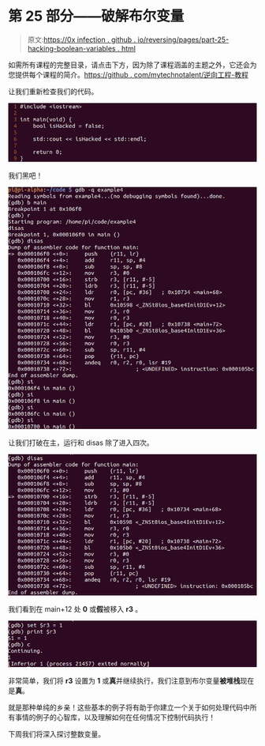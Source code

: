 # 第 25 部分——破解布尔变量

> 原文:[https://0x infection . github . io/reversing/pages/part-25-hacking-boolean-variables . html](https://0xinfection.github.io/reversing/pages/part-25-hacking-boolean-variables.html)

如需所有课程的完整目录，请点击下方，因为除了课程涵盖的主题之外，它还会为您提供每个课程的简介。[https://github . com/mytechnotalent/逆向工程-教程](https://github.com/mytechnotalent/Reverse-Engineering-Tutorial)

让我们重新检查我们的代码。

![](img/a1199cb59efc8beb496a9c10912feee0.png)

我们黑吧！

![](img/180680b6df12a1086c5f78b6426064c4.png)

让我们打破在主，运行和 disas 除了进入四次。

![](img/a765bf0534e2748faf8d89f1b88daecb.png)

我们看到在 main+12 处 **0** 或**假**被移入 **r3** 。

![](img/505a29aa11c90f99135802d8b2268d1e.png)

非常简单，我们将 **r3** 设置为 **1** 或**真**并继续执行，我们注意到布尔变量**被堆栈**现在是**真**。

就是那种单纯的乡亲！这些基本的例子将有助于你建立一个关于如何处理代码中所有事情的例子的心智库，以及理解如何在任何情况下控制代码执行！

下周我们将深入探讨整数变量。